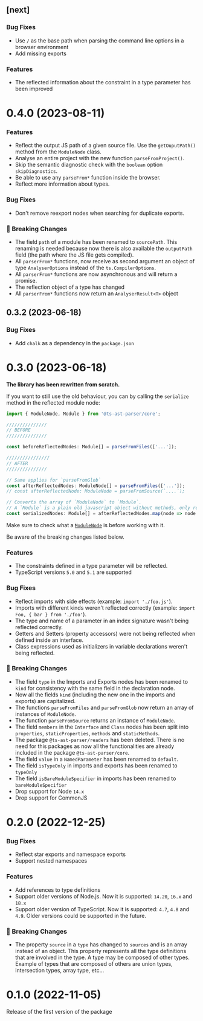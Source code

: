 ## [next]

### Bug Fixes

* Use `/` as the base path when parsing the command line options in a browser environment
* Add missing exports

### Features

* The reflected information about the constraint in a type parameter has been improved

# 0.4.0 (2023-08-11)

### Features

* Reflect the output JS path of a given source file. Use the `getOuputPath()` method from the `ModuleNode` class.
* Analyse an entire project with the new function `parseFromProject()`.
* Skip the semantic diagnostic check with the `boolean` option `skipDiagnostics`.
* Be able to use any `parseFrom*` function inside the browser.
* Reflect more information about types.

### Bug Fixes

* Don't remove reexport nodes when searching for duplicate exports.

### 🚨 Breaking Changes

* The field `path` of a module has been renamed to `sourcePath`. This renaming is needed because now there is also 
  available the `outputPath` field (the path where the JS file gets compiled).
* All `parserFrom*` functions, now receive as second argument an object of type `AnalyserOptions` instead of 
  the `ts.CompilerOptions`.
* All `parserFrom*` functions are now asynchronous and will return a promise.
* The reflection object of a type has changed
* All `parserFrom*` functions now return an `AnalyserResult<T>` object

## 0.3.2 (2023-06-18)

### Bug Fixes

* Add `chalk` as a dependency in the `package.json`

# 0.3.0 (2023-06-18)

**The library has been rewritten from scratch.**

If you want to still use the old behaviour, you can by calling the `serialize` method in the reflected module node:

```typescript
import { ModuleNode, Module } from '@ts-ast-parser/core';

///////////////
// BEFORE
///////////////

const beforeReflectedNodes: Module[] = parseFromFiles(['...']);

////////////////
// AFTER
///////////////

// Same applies for `parseFromGlob`
const afterReflectedNodes: ModuleNode[] = parseFromFiles(['...']);
// const afterReflectedNode: ModuleNode = parseFromSource(`....`);

// Converts the array of `ModuleNode` to `Module`.
// A `Module` is a plain old javascript object without methods, only read-only properties.
const serializedNodes: Module[] = afterReflectedNodes.map(node => node.serialize());
```

Make sure to check what a [`ModuleNode`](./src/nodes/module-node.ts) is before working with it.

Be aware of the breaking changes listed below.

### Features

* The constraints defined in a type parameter will be reflected.
* TypeScript versions `5.0` and `5.1` are supported

### Bug Fixes

* Reflect imports with side effects (example: `import './foo.js'`).
* Imports with different kinds weren't reflected correctly (example: `import Foo, { bar } from './foo'`).
* The type and name of a parameter in an index signature wasn't being reflected correctly.
* Getters and Setters (property accessors) were not being reflected when defined inside an interface.
* Class expressions used as initializers in variable declarations weren't being reflected.

### 🚨 Breaking Changes

* The field `type` in the Imports and Exports nodes has been renamed to `kind` for consistency with the same field in 
  the declaration node.
* Now all the fields `kind` (including the new one in the imports and exports) are capitalized.
* The functions `parseFromFiles` and `parseFromGlob` now return an array of instances of `ModuleNode`. 
* The function `parseFromSource` returns an instance of `ModuleNode`.
* The field `members` in the `Interface` and `Class` nodes has been split into `properties`, `staticProperties`, 
  `methods` and `staticMethods`. 
* The package `@ts-ast-parser/readers` has been deleted. There is no need for this packages as now all the 
  functionalities are already included in the package `@ts-ast-parser/core`.
* The field `value` in a `NamedParameter` has been renamed to `default`.
* The field `isTypeOnly` in imports and exports has been renamed to `typeOnly`
* The field `isBareModuleSpecifier` in imports has been renamed to `bareModuleSpecifier`
* Drop support for Node `14.x`
* Drop support for CommonJS

# 0.2.0 (2022-12-25)

### Bug Fixes

* Reflect star exports and namespace exports
* Support nested namespaces

### Features

* Add references to type definitions
* Support older versions of Node.js. Now it is supported: `14.20`, `16.x` and `18.x`
* Support older version of TypeScript. Now it is supported: `4.7`, `4.8` and `4.9`. Older versions could be supported 
  in the future.

### 🚨 Breaking Changes

* The property `source` in a `type` has changed to `sources` and is an array instead of an object.
  This property represents all the type definitions that are involved in the type. A type may be composed of
  other types. Example of types that are composed of others are union types, intersection types, array type, etc...

# 0.1.0 (2022-11-05)

Release of the first version of the package
